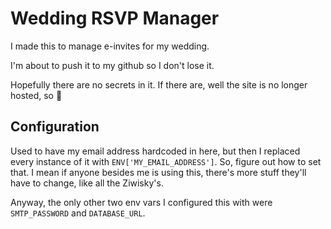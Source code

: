 Wedding RSVP Manager
===

I made this to manage e-invites for my wedding.

I'm about to push it to my github so I don't lose it.

Hopefully there are no secrets in it. If there are, well the site is no longer
hosted, so 🤷

## Configuration

Used to have my email address hardcoded in here, but then I replaced every
instance of it with `ENV['MY_EMAIL_ADDRESS']`. So, figure out how to set that.
I mean if anyone besides me is using this, there's more stuff they'll have to
change, like all the Ziwisky's.

Anyway, the only other two env vars I configured this with were `SMTP_PASSWORD`
and `DATABASE_URL`.
